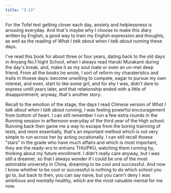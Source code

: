 ```yaml
---
title: "3-13"
---
```

For the Tofel test getting closer each day, anxiety and helplessness is arousing everyday. And that's maybe why I choose to make this diary written by English, a good way to train my English expression and thoughts, as well as the reading of *What I talk about when I talk about running* these days.

I've read this book for about three or four years, dating back to the old days in Anyang No.1 hight School, when I always read Haruki Murakami during the day's break, and, make it as my soul mate or even an un-met deep friend. From all the books he wrote, I sort of reform my charateristcs and traits in thoese days: become unwilling to compete, eagar to pursue my own interest, and even, start to like some gril, and for shy I was, didn't dare to express untill years later, and that relationship ended with a little of disappointment; anyway, that's another story.

Recall to the emotion of the stage, the days I read Chinese version of  *What I talk about when I talk about running*, I was feeling powerful encouragement from bottom of heart. I can still remember I run a few extra rounds in the Running session in arfternoon everyday of the third year of the High school. Running back then game me a way to escape from the boring trainning of tests, and more essentially, that's an important method which is not very simple to run across her by acting occationally. I can still recall thoese "stars" in the grade who have much affairs and which is most important, they are the ready-ers to entrans THU/PKU, watching them running by, thinking about my future enrollment. I didn't really care anyway, but I was still a dreamer, so that I always wonder if I could be one of the most admirable university in China, dreaming to be cool and successful. And now I know whether to be cool or successful is nothing to do which school you go to, but back to then, you can say naive, but you cann't deny I was ambitious and mentally healthy, which are the most valuable mental for me now.

 
